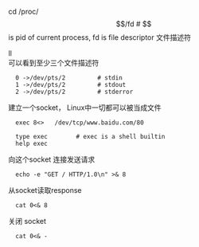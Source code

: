 cd /proc/$$/fd           # $$ is pid of current process, fd is file descriptor 文件描述符

ll  
可以看到至少三个文件描述符
```
  0 ->/dev/pts/2         # stdin
  1 ->/dev/pts/2         # stdout
  2 ->/dev/pts/2         # stderror
```


建立一个socket， Linux中一切都可以被当成文件
```
  exec 8<>   /dev/tcp/www.baidu.com/80

  type exec        # exec is a shell builtin
  help exec
```

向这个socket 连接发送请求
```
  echo -e "GET / HTTP/1.0\n" >& 8
```
从socket读取response
```
  cat 0<& 8
``` 

关闭 socket
```
  cat 0<& -
``` 